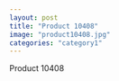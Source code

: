 ```yaml
---
layout: post
title: "Product 10408"
image: "product10408.jpg"
categories: "category1"
---
```

Product 10408
